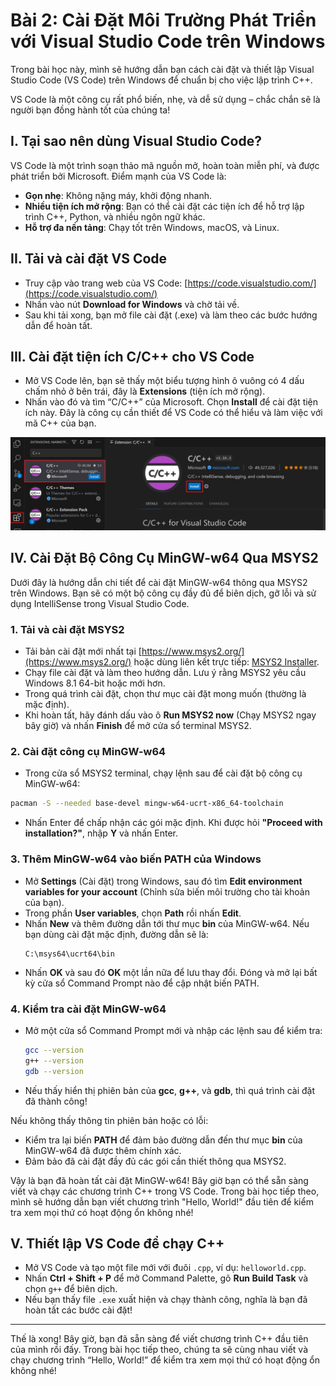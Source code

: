 # Bài 2: Cài Đặt Môi Trường Phát Triển với Visual Studio Code trên Windows

Trong bài học này, mình sẽ hướng dẫn bạn cách cài đặt và thiết lập Visual Studio Code (VS Code) trên Windows để chuẩn bị cho việc lập trình C++. 

VS Code là một công cụ rất phổ biến, nhẹ, và dễ sử dụng – chắc chắn sẽ là người bạn đồng hành tốt của chúng ta!

## I. Tại sao nên dùng Visual Studio Code?
VS Code là một trình soạn thảo mã nguồn mở, hoàn toàn miễn phí, và được phát triển bởi Microsoft. Điểm mạnh của VS Code là:

- **Gọn nhẹ**: Không nặng máy, khởi động nhanh.
- **Nhiều tiện ích mở rộng**: Bạn có thể cài đặt các tiện ích để hỗ trợ lập trình C++, Python, và nhiều ngôn ngữ khác.
- **Hỗ trợ đa nền tảng**: Chạy tốt trên Windows, macOS, và Linux.

## II. Tải và cài đặt VS Code
- Truy cập vào trang web của VS Code: [https://code.visualstudio.com/](https://code.visualstudio.com/)
- Nhấn vào nút **Download for Windows** và chờ tải về.
- Sau khi tải xong, bạn mở file cài đặt (.exe) và làm theo các bước hướng dẫn để hoàn tất.

## III. Cài đặt tiện ích C/C++ cho VS Code
- Mở VS Code lên, bạn sẽ thấy một biểu tượng hình ô vuông có 4 dấu chấm nhỏ ở bên trái, đây là **Extensions** (tiện ích mở rộng).
- Nhấn vào đó và tìm “C/C++” của Microsoft. Chọn **Install** để cài đặt tiện ích này. Đây là công cụ cần thiết để VS Code có thể hiểu và làm việc với mã C++ của bạn.

![Tiện ích C/C++ của Microsoft cho VS Code](cpp-extension.png)

## IV. Cài Đặt Bộ Công Cụ MinGW-w64 Qua MSYS2
Dưới đây là hướng dẫn chi tiết để cài đặt MinGW-w64 thông qua MSYS2 trên Windows. Bạn sẽ có một bộ công cụ đầy đủ để biên dịch, gỡ lỗi và sử dụng IntelliSense trong Visual Studio Code.

### 1. Tải và cài đặt MSYS2
- Tải bản cài đặt mới nhất tại [https://www.msys2.org/](https://www.msys2.org/) hoặc dùng liên kết trực tiếp: [MSYS2 Installer](https://github.com/msys2/msys2-installer/releases/download/2024-01-13/msys2-x86_64-20240113.exe).
- Chạy file cài đặt và làm theo hướng dẫn. Lưu ý rằng MSYS2 yêu cầu Windows 8.1 64-bit hoặc mới hơn.
- Trong quá trình cài đặt, chọn thư mục cài đặt mong muốn (thường là mặc định).
- Khi hoàn tất, hãy đánh dấu vào ô **Run MSYS2 now** (Chạy MSYS2 ngay bây giờ) và nhấn **Finish** để mở cửa sổ terminal MSYS2.

### 2. Cài đặt công cụ MinGW-w64
- Trong cửa sổ MSYS2 terminal, chạy lệnh sau để cài đặt bộ công cụ MinGW-w64:
```bash
pacman -S --needed base-devel mingw-w64-ucrt-x86_64-toolchain
```
- Nhấn Enter để chấp nhận các gói mặc định. Khi được hỏi **"Proceed with installation?"**, nhập **Y** và nhấn Enter.

### 3. Thêm MinGW-w64 vào biến PATH của Windows
- Mở **Settings** (Cài đặt) trong Windows, sau đó tìm **Edit environment variables for your account** (Chỉnh sửa biến môi trường cho tài khoản của bạn).
- Trong phần **User variables**, chọn **Path** rồi nhấn **Edit**.
- Nhấn **New** và thêm đường dẫn tới thư mục **bin** của MinGW-w64. Nếu bạn dùng cài đặt mặc định, đường dẫn sẽ là:
   ```plaintext
   C:\msys64\ucrt64\bin
   ```
- Nhấn **OK** và sau đó **OK** một lần nữa để lưu thay đổi. Đóng và mở lại bất kỳ cửa sổ Command Prompt nào để cập nhật biến PATH.

### 4. Kiểm tra cài đặt MinGW-w64
- Mở một cửa sổ Command Prompt mới và nhập các lệnh sau để kiểm tra:
   ```bash
   gcc --version
   g++ --version
   gdb --version
   ```
- Nếu thấy hiển thị phiên bản của **gcc**, **g++**, và **gdb**, thì quá trình cài đặt đã thành công!

Nếu không thấy thông tin phiên bản hoặc có lỗi:
   - Kiểm tra lại biến **PATH** để đảm bảo đường dẫn đến thư mục **bin** của MinGW-w64 đã được thêm chính xác.
   - Đảm bảo đã cài đặt đầy đủ các gói cần thiết thông qua MSYS2.

Vậy là bạn đã hoàn tất cài đặt MinGW-w64! Bây giờ bạn có thể sẵn sàng viết và chạy các chương trình C++ trong VS Code. Trong bài học tiếp theo, mình sẽ hướng dẫn bạn viết chương trình "Hello, World!" đầu tiên để kiểm tra xem mọi thứ có hoạt động ổn không nhé!

## V. Thiết lập VS Code để chạy C++
- Mở VS Code và tạo một file mới với đuôi `.cpp`, ví dụ: `helloworld.cpp`.
- Nhấn **Ctrl + Shift + P** để mở Command Palette, gõ **Run Build Task** và chọn `g++` để biên dịch.
- Nếu bạn thấy file `.exe` xuất hiện và chạy thành công, nghĩa là bạn đã hoàn tất các bước cài đặt!

---

Thế là xong! Bây giờ, bạn đã sẵn sàng để viết chương trình C++ đầu tiên của mình rồi đấy. Trong bài học tiếp theo, chúng ta sẽ cùng nhau viết và chạy chương trình “Hello, World!” để kiểm tra xem mọi thứ có hoạt động ổn không nhé!